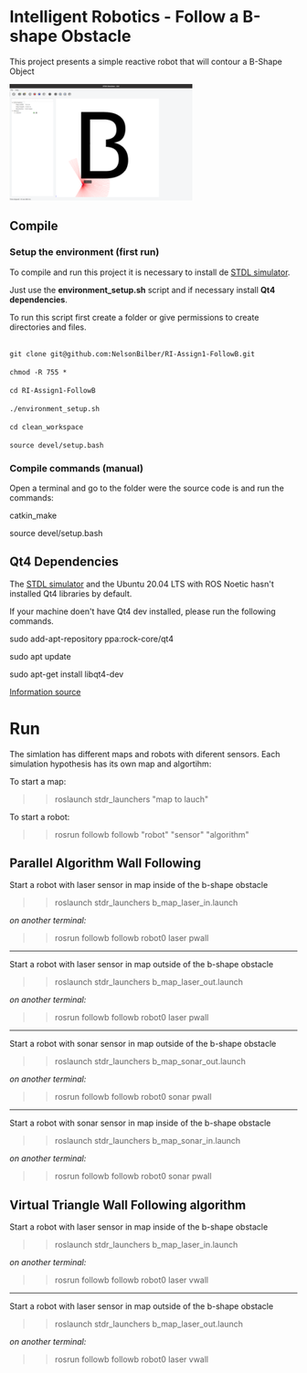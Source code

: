 # Intelligent Robotics - Follow a B-shape Obstacle

This project presents a simple reactive robot that will contour a B-Shape Object

![cover](./imgs/cover.png)


## Compile

### Setup the environment (first run)

To compile and run this project it is necessary to install de [STDL simulator](http://wiki.ros.org/stdr_simulator). 

Just use the **environment_setup.sh** script and if necessary install **Qt4 dependencies**. 

To run this script first create a folder or give permissions to create directories and files.

```

git clone git@github.com:NelsonBilber/RI-Assign1-FollowB.git

chmod -R 755 *

cd RI-Assign1-FollowB

./environment_setup.sh 

cd clean_workspace

source devel/setup.bash

```


### Compile commands (manual)

Open a terminal and go to the folder were the source code is and run the commands:

catkin_make

source devel/setup.bash


## Qt4 Dependencies

The [STDL simulator](http://wiki.ros.org/stdr_simulator) and the Ubuntu 20.04 LTS with ROS Noetic hasn't installed Qt4 libraries by default.

If your machine doen't have Qt4 dev installed, please run the following commands.

sudo add-apt-repository ppa:rock-core/qt4

sudo apt update

sudo apt-get install libqt4-dev


[Information source](https://www-icode9-com.translate.goog/content-3-978636.html?_x_tr_sl=auto&_x_tr_tl=en&_x_tr_hl=pt-PT&_x_tr_pto=nui#google_vignette)



# Run 

The simlation has different maps and robots with diferent sensors. Each simulation hypothesis has its own map and algortihm:

To start a map: 

>> roslaunch stdr_launchers "map to lauch"


To start a robot:

>> rosrun followb followb "robot" "sensor" "algorithm"


## Parallel Algorithm Wall Following

Start a robot with laser sensor in map inside of the b-shape obstacle

>> roslaunch stdr_launchers b_map_laser_in.launch

*on another terminal:*

>> rosrun followb followb robot0 laser pwall

***

Start a robot with laser sensor in map outside of the b-shape obstacle

>> roslaunch stdr_launchers b_map_laser_out.launch

*on another terminal:*

>> rosrun followb followb robot0 laser pwall

***

Start a robot with sonar sensor in map outside of the b-shape obstacle

>> roslaunch stdr_launchers b_map_sonar_out.launch
 
*on another terminal:*

>> rosrun followb followb robot0 sonar pwall

***

Start a robot with sonar sensor in map inside of the b-shape obstacle

>> roslaunch stdr_launchers b_map_sonar_in.launch

*on another terminal:*

>> rosrun followb followb robot0 sonar pwall



## Virtual Triangle Wall Following algorithm

Start a robot with laser sensor in map inside of the b-shape obstacle

>> roslaunch stdr_launchers b_map_laser_in.launch

*on another terminal:* 

>> rosrun followb followb robot0 laser vwall


***

Start a robot with laser sensor in map outside of the b-shape obstacle

>> roslaunch stdr_launchers b_map_laser_out.launch

*on another terminal:*

>> rosrun followb followb robot0 laser vwall
